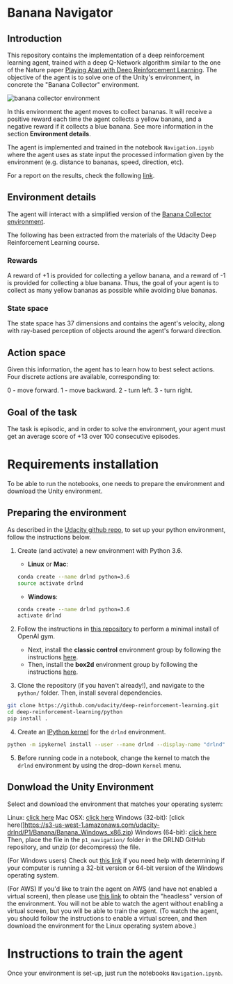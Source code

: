 # Banana Navigator

## Introduction

This repository contains the implementation of a deep reinforcement learning agent, trained with a deep Q-Network algorithm similar to the one of the Nature paper [Playing Atari with Deep Reinforcement Learning](https://arxiv.org/pdf/1312.5602.pdf). The objective of the agent is to solve one of the Unity's environment, in concrete the "Banana Collector" environment.

![banana collector environment](https://github.com/manuelsh/banana-navigator/blob/master/images/banana.gif)

In this environment the agent moves to collect bananas. It will receive a positive reward each time the agent collects a yellow banana, and a negative reward if it collects a blue banana. See more information in the section **Environment details**.

The agent is implemented and trained in the notebook `Navigation.ipynb` where the agent uses as state input the processed information given by the environment (e.g. distance to bananas, speed, direction, etc).

For a report on the results, check the following [link](https://github.com/manuelsh/banana-navigator/blob/master/Report.md).

## Environment details

The agent will interact with a simplified version of the [Banana Collector environment](https://github.com/Unity-Technologies/ml-agents/blob/master/docs/Learning-Environment-Examples.md#banana-collector).

The following has been extracted from the materials of the Udacity Deep Reinforcement Learning course.

### Rewards

A reward of +1 is provided for collecting a yellow banana, and a reward of -1 is provided for collecting a blue banana. Thus, the goal of your agent is to collect as many yellow bananas as possible while avoiding blue bananas.

### State space

The state space has 37 dimensions and contains the agent's velocity, along with ray-based perception of objects around the agent's forward direction. 

## Action space

Given this information, the agent has to learn how to best select actions. Four discrete actions are available, corresponding to:

0 - move forward.
1 - move backward.
2 - turn left.
3 - turn right.

## Goal of the task

The task is episodic, and in order to solve the environment, your agent must get an average score of +13 over 100 consecutive episodes.

# Requirements installation

To be able to run the notebooks, one needs to prepare the environment and download the Unity environment.

## Preparing the environment

As described in the [Udacity github repo](https://github.com/udacity/deep-reinforcement-learning#dependencies), to set up your python environment, follow the instructions below.

1. Create (and activate) a new environment with Python 3.6.

	- __Linux__ or __Mac__: 
	```bash
	conda create --name drlnd python=3.6
	source activate drlnd
	```
	- __Windows__: 
	```bash
	conda create --name drlnd python=3.6 
	activate drlnd
	```
	
2. Follow the instructions in [this repository](https://github.com/openai/gym) to perform a minimal install of OpenAI gym.  
	- Next, install the **classic control** environment group by following the instructions [here](https://github.com/openai/gym#classic-control).
	- Then, install the **box2d** environment group by following the instructions [here](https://github.com/openai/gym#box2d).
	
3. Clone the repository (if you haven't already!), and navigate to the `python/` folder.  Then, install several dependencies.
```bash
git clone https://github.com/udacity/deep-reinforcement-learning.git
cd deep-reinforcement-learning/python
pip install .
```

4. Create an [IPython kernel](http://ipython.readthedocs.io/en/stable/install/kernel_install.html) for the `drlnd` environment.  
```bash
python -m ipykernel install --user --name drlnd --display-name "drlnd"
```

5. Before running code in a notebook, change the kernel to match the `drlnd` environment by using the drop-down `Kernel` menu. 

## Donwload the Unity Environment

Select and download the environment that matches your operating system:

Linux: [click here](https://s3-us-west-1.amazonaws.com/udacity-drlnd/P1/Banana/Banana_Linux.zip)
Mac OSX: [click here](https://s3-us-west-1.amazonaws.com/udacity-drlnd/P1/Banana/Banana.app.zip)
Windows (32-bit): [click here(]https://s3-us-west-1.amazonaws.com/udacity-drlnd/P1/Banana/Banana_Windows_x86.zip)
Windows (64-bit): [click here](https://s3-us-west-1.amazonaws.com/udacity-drlnd/P1/Banana/Banana_Windows_x86_64.zip)
Then, place the file in the `p1_navigation/` folder in the DRLND GitHub repository, and unzip (or decompress) the file.

(For Windows users) Check out [this link](https://support.microsoft.com/en-us/help/827218/how-to-determine-whether-a-computer-is-running-a-32-bit-version-or-64) if you need help with determining if your computer is running a 32-bit version or 64-bit version of the Windows operating system.

(For AWS) If you'd like to train the agent on AWS (and have not enabled a virtual screen), then please use [this link](https://s3-us-west-1.amazonaws.com/udacity-drlnd/P1/Banana/Banana_Linux_NoVis.zip) to obtain the "headless" version of the environment. You will not be able to watch the agent without enabling a virtual screen, but you will be able to train the agent. (To watch the agent, you should follow the instructions to enable a virtual screen, and then download the environment for the Linux operating system above.)

# Instructions to train the agent

Once your environment is set-up, just run the notebooks `Navigation.ipynb`.

